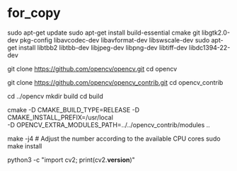 # for_copy


sudo apt-get update
sudo apt-get install build-essential cmake git libgtk2.0-dev pkg-config libavcodec-dev libavformat-dev libswscale-dev
sudo apt-get install libtbb2 libtbb-dev libjpeg-dev libpng-dev libtiff-dev libdc1394-22-dev


git clone https://github.com/opencv/opencv.git
cd opencv

git clone https://github.com/opencv/opencv_contrib.git
cd opencv_contrib


cd ../opencv
mkdir build
cd build

cmake -D CMAKE_BUILD_TYPE=RELEASE -D CMAKE_INSTALL_PREFIX=/usr/local \
      -D OPENCV_EXTRA_MODULES_PATH=../../opencv_contrib/modules ..


make -j4  # Adjust the number according to the available CPU cores
sudo make install


python3 -c "import cv2; print(cv2.__version__)"
